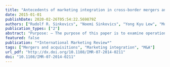 ```yaml
---
title: "Antecedents of marketing integration in cross-border mergers and acquisitions"
date: 2015-01-01
publishDate: 2020-02-26T05:54:22.569879Z
authors: ["Rudolf R. Sinkovics", "Noemi Sinkovics", "Yong Kyu Lew", "Mohd Haniff Jedin", "Stefan Zagelmeyer"]
publication_types: ["2"]
abstract: "Purpose: – The purpose of this paper is to examine operational-level implementation issues regarding mergers and acquisitions (M&As) in general, and resource combination and integration at the functional marketing level in particular. Design/methodology/approach – The paper introduces four factors (i.e. collaboration, interaction, marketing synergy, and the realignment of marketing resources) that support successful M&A marketing integration and enhance overall M&A performance. Findings – The results indicate that marketing synergy and the realignment of marketing resources contribute significantly to the extent of integration. At the same time, the authors find a significant but negative relationship between the interaction dimension and the speed of integration. Originality/value – The cultural integration of firms that feature different management styles and organizational cultures has been recognized as a particularly challenging aspect of cross-border M&As. This study explains factors that contribute to effective marketing integration in M&As."
featured: false
publication: "*International Marketing Review*"
tags: ["Mergers and acquisitions", "Marketing integration", "M&A"]
url_pdf: "http://dx.doi.org/10.1108/IMR-07-2014-0211"
doi: "10.1108/IMR-07-2014-0211"
---
```


